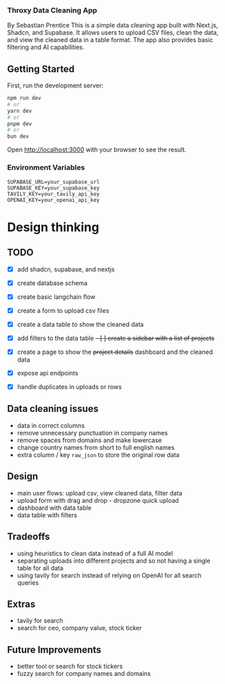 ### Throxy Data Cleaning App
By Sebastian Prentice
This is a simple data cleaning app built with Next.js, Shadcn, and Supabase. It allows users to upload CSV files, clean the data, and view the cleaned data in a table format. The app also provides basic filtering and AI capabilities.

## Getting Started

First, run the development server:

```bash
npm run dev
# or
yarn dev
# or
pnpm dev
# or
bun dev
```

Open [http://localhost:3000](http://localhost:3000) with your browser to see the result.

### Environment Variables
```
SUPABASE_URL=your_supabase_url
SUPABASE_KEY=your_supabase_key
TAVILY_KEY=your_tavily_api_key
OPENAI_KEY=your_openai_api_key
```

# Design thinking

## TODO
- [X] add shadcn, supabase, and nextjs
- [X] create database schema
- [X] create basic langchain flow
- [X] create a form to upload csv files
- [X] create a data table to show the cleaned data
- [X] add filters to the data table
~~- [ ] create a sidebar with a list of projects~~
- [X] create a page to show the ~~project details~~ dashboard and the cleaned data
- [X] expose api endpoints
- [X] handle duplicates in uploads or rows


## Data cleaning issues
- data in correct columns
- remove unnecessary punctuation in company names
- remove spaces from domains and make lowercase
- change country names from short to full english names
- extra column / key `raw_json` to store the original row data


## Design
- main user flows: upload csv, view cleaned data, filter data
- upload form with drag and drop - dropzone quick upload
- dashboard with data table
- data table with filters

## Tradeoffs
- using heuristics to clean data instead of a full AI model
- separating uploads into different projects and so not having a single table for all data
- using tavily for search instead of relying on OpenAI for all search queries

## Extras
- tavily for search
- search for ceo, company value, stock ticker


## Future Improvements
- better tool or search for stock tickers
- fuzzy search for company names and domains